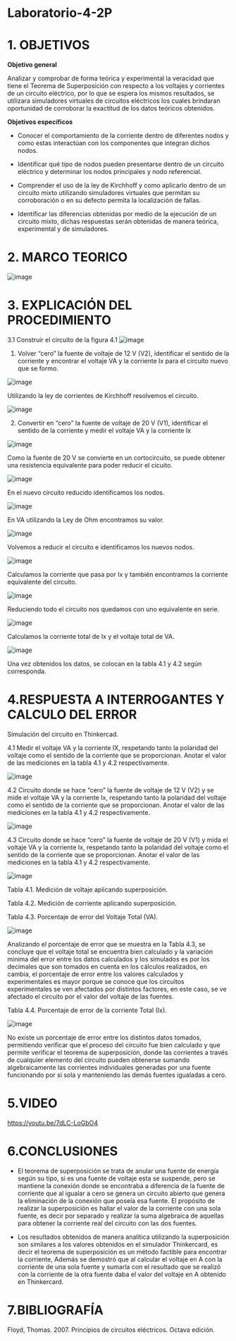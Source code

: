 # Laboratorio-4-2P
# 1. OBJETIVOS 

**Objetivo general**

Analizar y comprobar de forma teórica y experimental la veracidad que tiene el Teorema de Superposición con respecto a los voltajes y corrientes de un circuito eléctrico, por lo que se espera los mismos resultados, se utilizara simuladores virtuales de circuitos eléctricos los cuales brindaran oportunidad de corroborar la exactitud de los datos teóricos obtenidos.

**Objetivos específicos**

* Conocer el comportamiento de la corriente dentro de diferentes nodos y como estas interactúan con los componentes que integran dichos nodos.

* Identificar qué tipo de nodos pueden presentarse dentro de un circuito eléctrico y determinar los nodos principales y nodo referencial.

* Comprender el uso de la ley de Kirchhoff y como aplicarlo dentro de un circuito mixto utilizando simuladores virtuales que permitan su corroboración o en su defecto permita la localización de fallas.

* Identificar las diferencias obtenidas por medio de la ejecución de un circuito mixto, dichas respuestas serán obtenidas de manera teórica, experimental y de simuladores.

# 2. MARCO TEORICO 

![image](https://user-images.githubusercontent.com/105617383/176051739-14a85931-ddf4-440b-9f56-964e2ba2942d.png)

# 3. EXPLICACIÓN DEL PROCEDIMIENTO

3.1 Construir el circuito de la figura 4.1
![image](https://user-images.githubusercontent.com/105617383/176054402-25094f1c-08ae-494d-9e36-d5c3aca33b6b.png)

1. Volver “cero” la fuente de voltaje de 12 V (V2), identificar el sentido de la corriente y encontrar el voltaje VA y la corriente Ix para el circuito nuevo que se formo.

![image](https://user-images.githubusercontent.com/105617383/176059067-b3f8892f-4ba5-4d77-a96f-e1aa68516f11.png)

Utilizando la ley de corrientes de Kirchhoff resolvemos el circuito.

![image](https://user-images.githubusercontent.com/105617383/176057647-bc1deac5-c273-4e78-bead-96b1ae19d05d.png)

2. Convertir en “cero” la fuente de voltaje de 20 V (V1), identificar el sentido de la corriente y medir el voltaje VA y la corriente Ix

![image](https://user-images.githubusercontent.com/105617383/176060703-7d08df23-8691-4ed1-9f89-47a0d6da95c9.png)

Como la fuente de 20 V se convierte en un cortocircuito, se puede obtener una resistencia equivalente para poder reducir el cicuito.

![image](https://user-images.githubusercontent.com/105617383/176059953-761613ba-f123-4200-a6e9-59033c21ba82.png)

En el nuevo circuito reducido identificamos los nodos.

![image](https://user-images.githubusercontent.com/105617383/176061485-a3b22eed-0f0e-4ba6-b15c-cd8792aff3bb.png)

En VA utilizando la Ley de Ohm encontramos su valor.

![image](https://user-images.githubusercontent.com/105671763/176086008-a8759ef2-19c9-4ead-8852-78288a0135d2.png)

Volvemos a reducir el circuito e identificamos los nuevos nodos.

![image](https://user-images.githubusercontent.com/105617383/176062268-4408df0e-5ec7-4d9a-998a-e1fc0bf43cd6.png)

Calculamos la corriente que pasa por Ix y también encontramos la corriente equivalente del circuito.

![image](https://user-images.githubusercontent.com/105671763/176065138-7678b31d-8503-48d5-8fbc-4842e0a07d7a.png)

Reduciendo todo el circuito nos quedamos con uno equivalente en serie.

![image](https://user-images.githubusercontent.com/105671763/176065433-36b3b69d-29b2-43b0-996d-e3e76e12ce72.png)

Calculamos la corriente total de Ix y el voltaje total de VA.

![image](https://user-images.githubusercontent.com/105671763/176066028-b6330100-f219-4780-8665-36243bc51d97.png)

Una vez obtenidos los datos, se colocan en la tabla 4.1 y 4.2 según corresponda.

# 4.RESPUESTA A INTERROGANTES Y CALCULO DEL ERROR

Simulación del circuito en Thinkercad.

4.1 Medir el voltaje VA y la corriente IX, respetando tanto la polaridad del voltaje como el sentido de la corriente que se proporcionan. Anotar el valor de las mediciones en la tabla 4.1 y 4.2 respectivamente.

![image](https://user-images.githubusercontent.com/105617383/176052818-63b69792-0c84-47a4-be94-fb65ea4a1df0.png)

4.2 Circuito donde se hace “cero” la fuente de voltaje de 12 V (V2) y se mide el voltaje VA y la corriente
Ix, respetando tanto la polaridad del voltaje como el sentido de la corriente que se
proporcionan. Anotar el valor de las mediciones en la tabla 4.1 y 4.2 respectivamente.

![image](https://user-images.githubusercontent.com/105617383/176052774-b32641d9-6ff1-403b-b006-a4cf49f3ae7a.png)

4.3 Circuito donde se hace “cero” la fuente de voltaje de 20 V (V1) y mida el voltaje VA y la corriente Ix, respetando tanto la polaridad del voltaje como el sentido de la corriente que se proporcionan. Anotar el valor de las mediciones en la tabla 4.1 y 4.2 respectivamente.

![image](https://user-images.githubusercontent.com/105617383/176052796-1f98b246-69b3-4f9b-ba1a-0f13a4f3bd39.png)

Tabla 4.1. Medición de voltaje aplicando superposición.

Tabla 4.2. Medición de corriente aplicando superposición.

Tabla 4.3. Porcentaje de error del Voltaje Total (VA).

![image](https://user-images.githubusercontent.com/105671763/176559877-c6c157d4-bd57-4992-9b1e-06c5b8d96424.png)

Analizando el porcentaje de error que se muestra en la Tabla 4.3, se concluye que el voltaje total se encuentra bien calculado y la variación mínima del error entre los datos calculados y los simulados es por los decimales que son tomados en cuenta en los cálculos realizados, en cambia, el porcentaje de error entre los valores calculados y experimentales es mayor porque se conoce que los circuitos experimentales se ven afectados por distintos factores, en este caso, se ve afectado el circuito por el valor del voltaje de las fuentes. 

Tabla 4.4. Porcentaje de error de la corriente Total (Ix).

![image](https://user-images.githubusercontent.com/105671763/176559910-5ad12d34-f2b0-4f2e-85d1-33a1dcc7c164.png)

No existe un porcentaje de error entre los distintos datos tomados, permitiendo verificar que el proceso del circuito fue bien calculado y que permite verificar el teorema de superposición, donde las corrientes a través de cualquier elemento del circuito pueden obtenerse sumando algebraicamente las corrientes individuales generadas por una fuente funcionando por si sola y  manteniendo las demás fuentes igualadas a cero.

# 5.VIDEO

https://youtu.be/7dLC-LoGbO4

# 6.CONCLUSIONES
* El teorema de superposición se trata de anular una fuente de energía según su tipo, si es una fuente de voltaje esta se suspende, pero se mantiene la conexión donde se encontraba a diferencia de la fuente de corriente que al igualar a cero se genera un circuito abierto que genera la eliminación de la conexión que poseía esa fuente. El propósito de realizar la superposición es hallar el valor de la corriente con una sola fuente, es decir por separado y realizar la suma algebraica de aquellas para obtener la corriente real del circuito con las dos fuentes.

* Los resultados obtenidos de manera analítica utilizando la superposición son similares a los valores obtenidos en el simulador Thinkercard, es decir el teorema de superposición es un método factible para encontrar la corriente, Además se demostró que al calcular el voltaje en A con la corriente de una sola fuente y sumarla con el resultado que se realizó con la corriente de la otra fuente daba el valor del voltaje en A obtenido en Thinkercard.

# 7.BIBLIOGRAFÍA

Floyd, Thomas. 2007. Principios de circuitos eléctricos. Octava edición.
